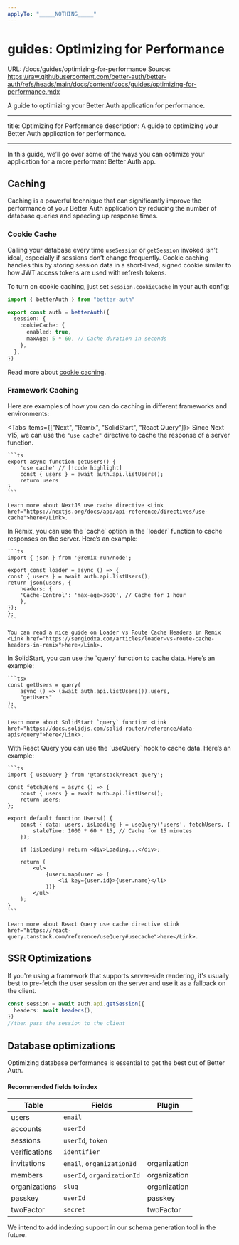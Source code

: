```yaml
---
applyTo: "_____NOTHING_____"
---
```


# guides: Optimizing for Performance

URL: /docs/guides/optimizing-for-performance
Source: https://raw.githubusercontent.com/better-auth/better-auth/refs/heads/main/docs/content/docs/guides/optimizing-for-performance.mdx

A guide to optimizing your Better Auth application for performance.

---

title: Optimizing for Performance
description: A guide to optimizing your Better Auth application for performance.

---

In this guide, we’ll go over some of the ways you can optimize your application for a more performant Better Auth app.

## Caching

Caching is a powerful technique that can significantly improve the performance of your Better Auth application by reducing the number of database queries and speeding up response times.

### Cookie Cache

Calling your database every time `useSession` or `getSession` invoked isn’t ideal, especially if sessions don’t change frequently. Cookie caching handles this by storing session data in a short-lived, signed cookie similar to how JWT access tokens are used with refresh tokens.

To turn on cookie caching, just set `session.cookieCache` in your auth config:

```ts title="auth.ts"
import { betterAuth } from "better-auth"

export const auth = betterAuth({
  session: {
    cookieCache: {
      enabled: true,
      maxAge: 5 * 60, // Cache duration in seconds
    },
  },
})
```

Read more about [cookie caching](/docs/concepts/session-management#cookie-cache).

### Framework Caching

Here are examples of how you can do caching in different frameworks and environments:

<Tabs items={["Next", "Remix", "SolidStart", "React Query"]}>
<Tab value="Next">
Since Next v15, we can use the `"use cache"` directive to cache the response of a server function.

    ```ts
    export async function getUsers() {
        'use cache' // [!code highlight]
        const { users } = await auth.api.listUsers();
        return users
    }
    ```

    Learn more about NextJS use cache directive <Link href="https://nextjs.org/docs/app/api-reference/directives/use-cache">here</Link>.

  </Tab>

  <Tab value="Remix">
    In Remix, you can use the `cache` option in the `loader` function to cache responses on the server. Here’s an example:

    ```ts
    import { json } from '@remix-run/node';

    export const loader = async () => {
    const { users } = await auth.api.listUsers();
    return json(users, {
        headers: {
        'Cache-Control': 'max-age=3600', // Cache for 1 hour
        },
    });
    };
    ```

    You can read a nice guide on Loader vs Route Cache Headers in Remix <Link href="https://sergiodxa.com/articles/loader-vs-route-cache-headers-in-remix">here</Link>.

  </Tab>

  <Tab value="SolidStart">
    In SolidStart, you can use the `query` function to cache data. Here’s an example:

    ```tsx
    const getUsers = query(
        async () => (await auth.api.listUsers()).users,
        "getUsers"
    );
    ```

    Learn more about SolidStart `query` function <Link href="https://docs.solidjs.com/solid-router/reference/data-apis/query">here</Link>.

  </Tab>

  <Tab value="React Query">
    With React Query you can use the `useQuery` hook to cache data. Here’s an example:

    ```ts
    import { useQuery } from '@tanstack/react-query';

    const fetchUsers = async () => {
        const { users } = await auth.api.listUsers();
        return users;
    };

    export default function Users() {
        const { data: users, isLoading } = useQuery('users', fetchUsers, {
            staleTime: 1000 * 60 * 15, // Cache for 15 minutes
        });

        if (isLoading) return <div>Loading...</div>;

        return (
            <ul>
                {users.map(user => (
                    <li key={user.id}>{user.name}</li>
                ))}
            </ul>
        );
    }
    ```

    Learn more about React Query use cache directive <Link href="https://react-query.tanstack.com/reference/useQuery#usecache">here</Link>.

  </Tab>
</Tabs>

## SSR Optimizations

If you're using a framework that supports server-side rendering, it's usually best to pre-fetch the user session on the server and use it as a fallback on the client.

```ts
const session = await auth.api.getSession({
  headers: await headers(),
})
//then pass the session to the client
```

## Database optimizations

Optimizing database performance is essential to get the best out of Better Auth.

#### Recommended fields to index

| Table         | Fields                     | Plugin       |
| ------------- | -------------------------- | ------------ |
| users         | `email`                    |              |
| accounts      | `userId`                   |              |
| sessions      | `userId`, `token`          |              |
| verifications | `identifier`               |              |
| invitations   | `email`, `organizationId`  | organization |
| members       | `userId`, `organizationId` | organization |
| organizations | `slug`                     | organization |
| passkey       | `userId`                   | passkey      |
| twoFactor     | `secret`                   | twoFactor    |

<Callout>
  We intend to add indexing support in our schema generation tool in the future.
</Callout>

